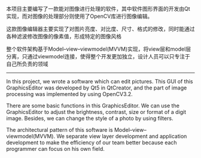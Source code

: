 本项目主要编写了一款能对图像进行处理的软件，其中软件图形界面的开发由Qt实现，而对图像的处理部分则使用了OpenCV库进行图像编辑。

这款图像编辑器主要实现了对图片亮度、对比度、尺寸、格式的修改，同时能通过各种滤波修改图像的像素值，形成特定的图像风格

整个软件架构基于Model–view–viewmodel(MVVM)实现，将view层和model层分离，只通过viewmodel连接，使得整个开发更加独立，设计人员可以只专注于自己所负责的领域


---------------------------------------------------
In this project, we wrote a software which can edit pictures. This GUI of this GraphicsEditor was developed by Qt5 in QtCreator, and
the part of image processing was implemented by using OpenCV3.2.

There are some basic functions in this GraphicsEditor. We can use the GraphicsEditor to adjust the brightness, contrast, size or format
of a digit image. Besides, we can change the style of a photo by using filters.

The architectural pattern of this software is Model–view–viewmodel(MVVM). We separate view layer development and application development
to make the efficiency of our team better because each programmer can focus on his own field. 
